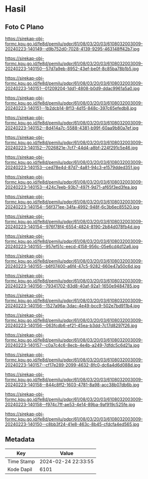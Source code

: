 # Hasil

## Foto C Plano

https://sirekap-obj-formc.kpu.go.id/fe8d/pemilu/pdpr/61/08/03/20/03/6108032003009-20240223-140149--d9b752d0-7028-4139-9295-463148ff42b7.jpg

https://sirekap-obj-formc.kpu.go.id/fe8d/pemilu/pdpr/61/08/03/20/03/6108032003009-20240223-140150--57d7a9eb-8952-43ef-be0f-8c85ba78b1b5.jpg

https://sirekap-obj-formc.kpu.go.id/fe8d/pemilu/pdpr/61/08/03/20/03/6108032003009-20240223-140151--01209204-1dd1-4808-b0d9-ddac9961a5a0.jpg

https://sirekap-obj-formc.kpu.go.id/fe8d/pemilu/pdpr/61/08/03/20/03/6108032003009-20240223-140151--1b2dcb14-8f13-4d15-848c-397c65efedb8.jpg

https://sirekap-obj-formc.kpu.go.id/fe8d/pemilu/pdpr/61/08/03/20/03/6108032003009-20240223-140152--8d414a7c-5588-4381-b99f-60aa9b80a7ef.jpg

https://sirekap-obj-formc.kpu.go.id/fe8d/pemilu/pdpr/61/08/03/20/03/6108032003009-20240223-140152--7026821e-7cf7-44d4-a8bf-224f291c5e46.jpg

https://sirekap-obj-formc.kpu.go.id/fe8d/pemilu/pdpr/61/08/03/20/03/6108032003009-20240223-140153--ced78e4d-87d7-4a81-94c3-e1579dded351.jpg

https://sirekap-obj-formc.kpu.go.id/fe8d/pemilu/pdpr/61/08/03/20/03/6108032003009-20240223-140153--424c7eeb-93b7-497f-9d71-af65f3ed3fea.jpg

https://sirekap-obj-formc.kpu.go.id/fe8d/pemilu/pdpr/61/08/03/20/03/6108032003009-20240223-140154--56f371ee-34fa-4992-948f-6c3b6ec85520.jpg

https://sirekap-obj-formc.kpu.go.id/fe8d/pemilu/pdpr/61/08/03/20/03/6108032003009-20240223-140154--976f78f4-6554-4824-8190-2b84d078fb4d.jpg

https://sirekap-obj-formc.kpu.go.id/fe8d/pemilu/pdpr/61/08/03/20/03/6108032003009-20240223-140155--957ef51c-eecd-4158-956c-05e6cd4d12a6.jpg

https://sirekap-obj-formc.kpu.go.id/fe8d/pemilu/pdpr/61/08/03/20/03/6108032003009-20240223-140155--b6f07400-a6f4-47c5-9282-660e47a50c6d.jpg

https://sirekap-obj-formc.kpu.go.id/fe8d/pemilu/pdpr/61/08/03/20/03/6108032003009-20240223-140156--79341702-83d8-40af-92a1-1650e9484785.jpg

https://sirekap-obj-formc.kpu.go.id/fe8d/pemilu/pdpr/61/08/03/20/03/6108032003009-20240223-140156--1527a96a-3dac-4e49-bcc9-502e7bd911b4.jpg

https://sirekap-obj-formc.kpu.go.id/fe8d/pemilu/pdpr/61/08/03/20/03/6108032003009-20240223-140156--063fcdb6-ef21-45ea-b3dd-7c17d8297f26.jpg

https://sirekap-obj-formc.kpu.go.id/fe8d/pemilu/pdpr/61/08/03/20/03/6108032003009-20240223-140157--c0a7c4c6-8ecb-4e4b-a249-7dfdc5c6d21a.jpg

https://sirekap-obj-formc.kpu.go.id/fe8d/pemilu/pdpr/61/08/03/20/03/6108032003009-20240223-140157--cf17e289-2099-4632-8fc0-dc6a4d6d088d.jpg

https://sirekap-obj-formc.kpu.go.id/fe8d/pemilu/pdpr/61/08/03/20/03/6108032003009-20240223-140158--844c8ff2-1603-4781-8a98-acc38b07db6b.jpg

https://sirekap-obj-formc.kpu.go.id/fe8d/pemilu/pdpr/61/08/03/20/03/6108032003009-20240223-140158--f974c7ff-ae53-4e14-89ba-9af919c525fe.jpg

https://sirekap-obj-formc.kpu.go.id/fe8d/pemilu/pdpr/61/08/03/20/03/6108032003009-20240223-140150--c8bb3f24-41e8-463c-8b45-cfdcfa4ed565.jpg


## Metadata

| Key        | Value               |
| ---------- | ------------------- |
| Time Stamp | 2024-02-24 22:33:55 |
| Kode Dapil | 6101                |



